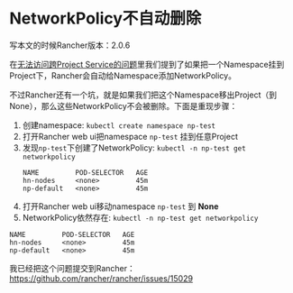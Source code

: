 # NetworkPolicy不自动删除

写本文的时候Rancher版本：2.0.6

在[无法访问跨Project Service的问题](../cross-project-traffic)里我们提到了如果把一个Namespace挂到Project下，Rancher会自动给Namespace添加NetworkPolicy。

不过Rancher还有一个坑，就是如果我们把这个Namespace移出Project（到None），那么这些NetworkPolicy不会被删除。下面是重现步骤：


1. 创建namespace: `kubectl create namespace np-test`
1. 打开Rancher web ui把namespace `np-test` 挂到任意Project
1. 发现`np-test`下创建了NetworkPolicy: `kubectl -n np-test get networkpolicy`
   ```
   NAME         POD-SELECTOR   AGE
   hn-nodes     <none>         45m
   np-default   <none>         45m
   ```
1. 打开Rancher web ui移动namespace `np-test` 到 **None**
1. NetworkPolicy依然存在: `kubectl -n np-test get networkpolicy`
```
NAME         POD-SELECTOR   AGE
hn-nodes     <none>         45m
np-default   <none>         45m
```

我已经把这个问题提交到Rancher：https://github.com/rancher/rancher/issues/15029